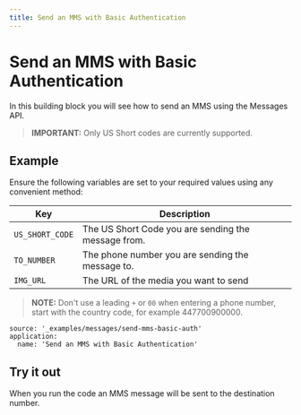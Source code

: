 ```yaml
---
title: Send an MMS with Basic Authentication
---
```


# Send an MMS with Basic Authentication

In this building block you will see how to send an MMS using the Messages API.

> **IMPORTANT:** Only US Short codes are currently supported.  

## Example

Ensure the following variables are set to your required values using any convenient method:

Key | Description
-- | --
`US_SHORT_CODE` | The US Short Code you are sending the message from.
`TO_NUMBER` | The phone number you are sending the message to.
`IMG_URL` | The URL of the media you want to send

> **NOTE:** Don't use a leading `+` or `00` when entering a phone number, start with the country code, for example 447700900000.

```building_blocks
source: '_examples/messages/send-mms-basic-auth'
application:
  name: 'Send an MMS with Basic Authentication'
```

## Try it out

When you run the code an MMS message will be sent to the destination number.
